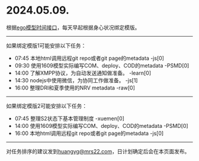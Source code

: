 # 2024.05.09.

根据[ego模型时间接口](https://gitee.com/hyg/blog/blob/master/timeflow.md)，每天早起根据身心状况绑定模版。

---
如果绑定模版1可能安排以下任务：

- 07:45	本地html调用远程git repo或者git page的metadata -js[0]
- 09:30	使用1609模型实际编写COM、deploy、COD的metadata -PSMD[0]
- 14:00	了解XMPP协议，为自动发送通知做准备。 -learn[0]
- 14:30	nodejs中使用微信，为协同工作做准备。 -js[1]
- 16:00	整理DRI和夏季使用的NRV metadata -raw[0]

---
如果绑定模版2可能安排以下任务：

- 07:45	整理S2状态下基本管理制度 -xuemen[0]
- 14:00	使用1609模型实际编写COM、deploy、COD的metadata -PSMD[0]
- 16:00	本地html调用远程git repo或者git page的metadata -js[0]

---
对任务排序的建议发到<huangyg@mrs22.com>，日计划确定后会在本页面发布。